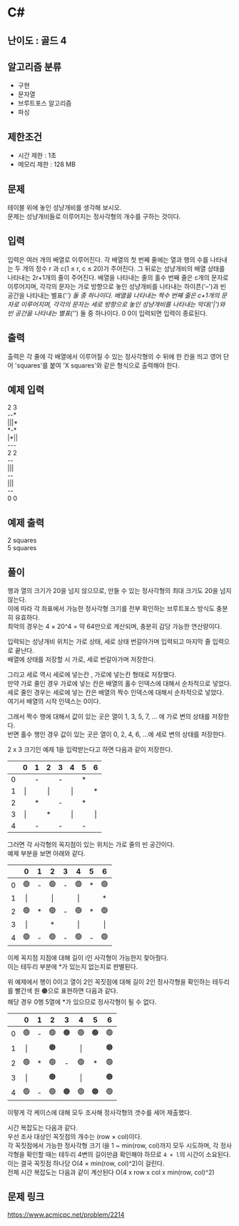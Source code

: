 # C#

## 난이도 : 골드 4

## 알고리즘 분류
  - 구현
  - 문자열
  - 브루트포스 알고리즘
  - 파싱

## 제한조건
  - 시간 제한 : 1초
  - 메모리 제한 : 128 MB

## 문제
테이블 위에 놓인 성냥개비를 생각해 보시오.<br/>
문제는 성냥개비들로 이루어지는 정사각형의 개수를 구하는 것이다.<br/>


## 입력
입력은 여러 개의 배열로 이루어진다. 각 배열의 첫 번째 줄에는 열과 행의 수를 나타내는 두 개의 정수 r 과 c(1 ≤ r, c ≤ 20)가 주어진다. 그 뒤로는 성냥개비의 배열 상태를 나타내는 2r+1개의 줄이 주어진다. 배열을 나타내는 줄의 홀수 번째 줄은 c개의 문자로 이루어지며, 각각의 문자는 가로 방향으로 놓인 성냥개비를 나타내는 하이픈('–')과 빈 공간을 나타내는 별표('*') 둘 중 하나이다. 배열을 나타내는 짝수 번째 줄은 c+1개의 문자로 이루어지며, 각각의 문자는 세로 방향으로 놓인 성냥개비를 나타내는 막대('|')와 빈 공간을 나타내는 별표('*') 둘 중 하나이다. 0 0이 입력되면 입력이 종료된다.<br/>


## 출력
출력은 각 줄에 각 배열에서 이루어질 수 있는 정사각형의 수 뒤에 한 칸을 띄고 영어 단어 'squares'를 붙여 'X squares'와 같은 형식으로 출력해야 한다.<br/>


## 예제 입력
2 3<br/>
\-\-\*<br/>
\|\|\|\*<br/>
\*-\*<br/>
\|\*\|\|<br/>
\-\-\-<br/>
2 2<br/>
\-\-<br/>
\|\|\|<br/>
\-\-<br/>
\|\|\|<br/>
\-\-<br/>
0 0<br/>


## 예제 출력
2 squares<br/>
5 squares<br/>


## 풀이
행과 열의 크기가 20을 넘지 않으므로, 만들 수 있는 정사각형의 최대 크기도 20을 넘지 않는다.<br/>
이에 따라 각 좌표에서 가능한 정사각형 크기를 전부 확인하는 브루트포스 방식도 충분히 유효하다.<br/>
최악의 경우는 4 × 20^4 = 약 64만으로 계산되며, 충분히 감당 가능한 연산량이다.<br/>


입력되는 성냥개비 위치는 가로 상태, 세로 상태 번갈아가며 입력되고 마지막 줄 입력으로 끝난다.<br/>
배열에 상태를 저장할 시 가로, 세로 번갈아가며 저장한다.<br/>


그리고 세로 역시 세로에 넣는칸 , 가로에 넣는칸 형태로 저장했다.<br/>
만약 가로 줄인 경우 가로에 넣는 칸은 배열의 홀수 인덱스에 대해서 순차적으로 넣었다.<br/>
세로 줄인 경우는 세로에 넣는 칸은 배열의 짝수 인덱스에 대해서 순차적으로 넣었다.<br/>
여기서 배열의 시작 인덱스는 0이다.<br/>


그래서 짝수 행에 대해서 값이 있는 곳은 열이 1, 3, 5, 7, ... 에 가로 변의 상태를 저장한다.<br/>
반면 홀수 행인 경우 값이 있는 곳은 열이 0, 2, 4, 6, ...에 세로 변의 상태를 저장한다.<br/>


2 x 3 크기인 예제 1을 입력받는다고 하면 다음과 같이 저장한다.<br/>

||0|1|2|3|4|5|6|
|:---:|:---:|:---:|:---:|:---:|:---:|:---:|:---:|
|0||-||-||\*||
|1|\|||\|||\|||\*|
|2||\*||-||\*||
|3|\|||\*||\|||\||
|4||-||-||-||


그러면 각 사각형의 꼭지점이 있는 위치는 가로 줄의 빈 공간이다.<br/>
예제 부분을 보면 아래와 같다.<br/>


||0|1|2|3|4|5|6|
|:---:|:---:|:---:|:---:|:---:|:---:|:---:|:---:|
|0|🟢|-|🟢|-|🟢|\*|🟢|
|1|\|||\|||\|||\*|
|2|🟢|\*|🟢|-|🟢|\*|🟢|
|3|\|||\*||\|||\||
|4|🟢|-|🟢|-|🟢|-|🟢|


이제 꼭지점 지점에 대해 길이 i인 사각형이 가능한지 찾아줬다.<br/>
이는 테두리 부분에 \*가 있는지 없는지로 판별된다.<br/>


위 예제에서 행이 0이고 열이 2인 꼭짓점에 대해 길이 2인 정사각형을 확인하는 테두리를 빨간색 원 🟠으로 표현하면 다음과 같다.<br/>
해당 경우 0행 5열에 \*가 있으므로 정사각형이 될 수 없다.<br/>


||0|1|2|3|4|5|6|
|:---:|:---:|:---:|:---:|:---:|:---:|:---:|:---:|
|0|🟢|-|🟢|🟠|🟢|🟠|🟢|
|1|\|||🟠||\|||🟠|
|2|🟢|\*|🟢|-|🟢|\*|🟢|
|3|\|||🟠||\|||🟠|
|4|🟢|-|🟢|🟠|🟢|🟠|🟢|



이렇게 각 케이스에 대해 모두 조사해 정사각형의 갯수를 세어 제출했다.<br/>


시간 복잡도는 다음과 같다.<br/>
우선 조사 대상인 꼭짓점의 개수는 (row × col)이다.<br/>
각 꼭짓점에서 가능한 정사각형 크기 l을 1 ~ min(row, col)까지 모두 시도하며, 각 정사각형을 확인할 때는 테두리 4변의 길이만큼 확인해야 하므로 `4 × l`의 시간이 소요된다.<br/>
이는 결국 꼭짓점 하나당 O(4 × min(row, col)^2)이 걸린다.<br/>
전체 시간 복잡도는 다음과 같이 계산된다 O(4 x row x col x min(row, col)^2)<br/>


## 문제 링크
https://www.acmicpc.net/problem/2214